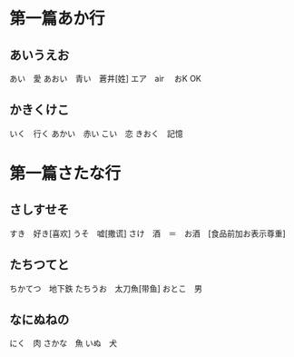 # 第一篇あか行
## あいうえお
あい　愛
あおい　青い　蒼井[姓]
エア　air　
おK OK
## かきくけこ
いく　行く
あかい　赤い
こい　恋
きおく　記憶
# 第一篇さたな行
## さしすせそ
すき　好き[喜欢]
うそ　嘘[撒谎]
さけ　酒　＝　お酒　[食品前加お表示尊重]
## たちつてと
ちかてつ　地下鉄
たちうお　太刀魚[带鱼]
おとこ　男
## なにぬねの
にく　肉
さかな　魚
いぬ　犬






